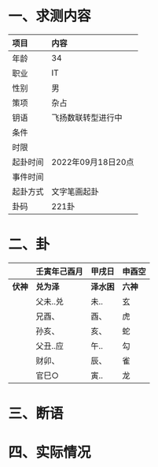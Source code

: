 # 一、求测内容
|项目|内容|
|:-|:-|
|年龄|34|
|职业|IT|
|性别|男|
|策项|杂占|
|钥语|飞扬数联转型进行中|
|条件||
|时限||
|起卦时间|2022年09月18日20点|
|事件时间||
|起卦方式|文字笔画起卦|
|卦码|221卦|

# 二、卦
||壬寅年己酉月|甲戌日|申酉空|
|:-|:-|:-|:-|
|**伏神**|**兑为泽**|**泽水困**|**六神**|
||父未..兑|未..|玄|
||兄酉、|酉、|虎|
||孙亥、|亥、|蛇|
||父丑..应|午..|勾|
||财卯、|辰、|雀|
||官巳○|寅..|龙|


# 三、断语

# 四、实际情况
